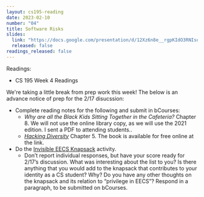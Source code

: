 ```yaml
---
layout: cs195-reading
date: 2023-02-10
number: "04"
title: Software Risks
slides:
  link: "https://docs.google.com/presentation/d/12Xz6n8e__rgpKIdO3RNIsoS_KsmNeAIpHBHY6mWU-1s/edit#slide=id.g1f165ddcf1e_0_140"
  released: false
readings_released: false
---
```


Readings:

- CS 195 Week 4 Readings

We're taking a little break from prep work this week! The below is an advance
notice of prep for the 2/17 disucssion:

- Complete reading notes for the following and submit in bCourses:
  - *Why are all the Black Kids Sitting Together in the Cafeteria?* Chapter 8.
    We will not use the online library copy, as we will use the 2021 edition.
    I sent a PDF to attending students..
  - [*Hacking Diversity*](https://muse.jhu.edu/book/77375) Chapter 5. The book
    is available for free online at the link.
- Do the
  [Invisible EECS Knapsack](https://docs.google.com/document/d/1_mbxguycaOqPRnHDCJ5vDEk5UutxSFgSZmqgVblOFHE/edit)
  activity.
  - Don’t report individual responses, but have your score ready for 2/17’s
    discussion. What was interesting about the list to you? Is there anything
    that you would add to the knapsack that contributes to your identity as a
    CS student? Why? Do you have any other thoughts on the knapsack and its
    relation to “privilege in EECS”? Respond in a paragraph, to be submitted on
    bCourses.
